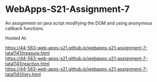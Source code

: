 # WebApps-S21-Assignment-7
An assignment on java script modifying the DOM and using anonymous callback functions.

Hosted At:

<https://44-563-web-apps-s21.github.io/webapps-s21-assignment-7-tata1141/treasure.html>
<br>
<https://44-563-web-apps-s21.github.io/webapps-s21-assignment-7-tata1141/reaction.html>
<br>
<https://44-563-web-apps-s21.github.io/webapps-s21-assignment-7-tata1141/listy.html>